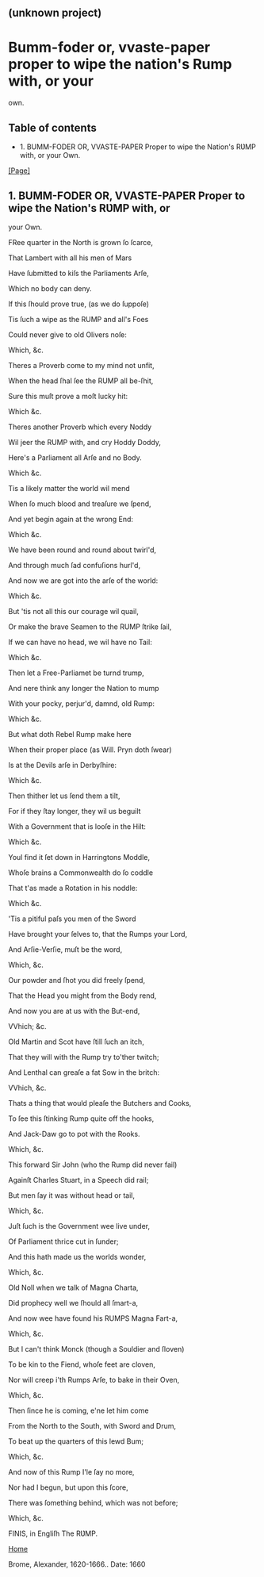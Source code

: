 ## (unknown project)

# Bumm-foder or, vvaste-paper proper to wipe the nation's Rump with, or your
own.

## Table of contents

  * 1\. BUMM-FODER OR, VVASTE-PAPER Proper to wipe the Nation's RƲMP with, or your Own.

[[Page]](http://eebo.chadwyck.com/downloadtiff?vid=181365&page=1)

## 1\. BUMM-FODER OR, VVASTE-PAPER Proper to wipe the Nation's RƲMP with, or
your Own.

FRee quarter in the North is grown ſo ſcarce,

That Lambert with all his men of Mars

Have ſubmitted to kiſs the Parliaments Arſe,

Which no body can deny.

If this ſhould prove true, (as we do ſuppoſe)

Tis ſuch a wipe as the RUMP and all's Foes

Could never give to old Olivers noſe:

Which, &c.

Theres a Proverb come to my mind not unfit,

When the head ſhal ſee the RUMP all be-ſhit,

Sure this muſt prove a moſt lucky hit:

Which &c.

Theres another Proverb which every Noddy

Wil jeer the RUMP with, and cry Hoddy Doddy,

Here's a Parliament all Arſe and no Body.

Which &c.

Tis a likely matter the world wil mend

When ſo much blood and treaſure we ſpend,

And yet begin again at the wrong End:

Which &c.

We have been round and round about twirl'd,

And through much ſad confuſions hurl'd,

And now we are got into the arſe of the world:

Which &c.

But 'tis not all this our courage wil quail,

Or make the brave Seamen to the RUMP ſtrike ſail,

If we can have no head, we wil have no Tail:

Which &c.

Then let a Free-Parliamet be turnd trump,

And nere think any longer the Nation to mump

With your pocky, perjur'd, damnd, old Rump:

Which &c.

But what doth Rebel Rump make here

When their proper place (as Will. Pryn doth ſwear)

Is at the Devils arſe in Derbyſhire:

Which &c.

Then thither let us ſend them a tilt,

For if they ſtay longer, they wil us beguilt

With a Government that is looſe in the Hilt:

Which &c.

Youl find it ſet down in Harringtons Moddle,

Whoſe brains a Commonwealth do ſo coddle

That t'as made a Rotation in his noddle:

Which &c.

'Tis a pitiful paſs you men of the Sword

Have brought your ſelves to, that the Rumps your Lord,

And Arſie-Verſie, muſt be the word,

Which, &c.

Our powder and ſhot you did freely ſpend,

That the Head you might from the Body rend,

And now you are at us with the But-end,

VVhich; &c.

Old Martin and Scot have ſtill ſuch an itch,

That they will with the Rump try to'ther twitch;

And Lenthal can greaſe a fat Sow in the britch:

VVhich, &c.

Thats a thing that would pleaſe the Butchers and Cooks,

To ſee this ſtinking Rump quite off the hooks,

And Jack-Daw go to pot with the Rooks.

Which, &c.

This forward Sir John (who the Rump did never fail)

Againſt Charles Stuart, in a Speech did rail;

But men ſay it was without head or tail,

Which, &c.

Juſt ſuch is the Government wee live under,

Of Parliament thrice cut in ſunder;

And this hath made us the worlds wonder,

Which, &c.

Old Noll when we talk of Magna Charta,

Did prophecy well we ſhould all ſmart-a,

And now wee have found his RUMPS Magna Fart-a,

Which, &c.

But I can't think Monck (though a Souldier and ſloven)

To be kin to the Fiend, whoſe feet are cloven,

Nor will creep i'th Rumps Arſe, to bake in their Oven,

Which, &c.

Then ſince he is coming, e'ne let him come

From the North to the South, with Sword and Drum,

To beat up the quarters of this lewd Bum;

Which, &c.

And now of this Rump I'le ſay no more,

Nor had I begun, but upon this ſcore,

There was ſomething behind, which was not before;

Which, &c.

FINIS, in Engliſh The RƲMP.

[Home](/)

Brome, Alexander, 1620-1666.. Date: 1660  

